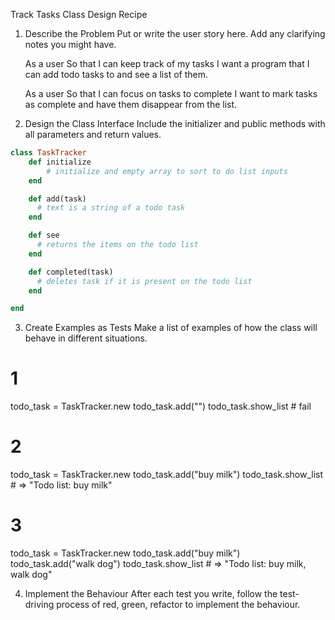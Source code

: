 Track Tasks Class Design Recipe
1. Describe the Problem
Put or write the user story here. Add any clarifying notes you might have.

    As a user
    So that I can keep track of my tasks
    I want a program that I can add todo tasks to and see a list of them.
    
    As a user
    So that I can focus on tasks to complete
    I want to mark tasks as complete and have them disappear from the list.

2. Design the Class Interface
Include the initializer and public methods with all parameters and return values.

```ruby
class TaskTracker 
    def initialize
        # initialize and empty array to sort to do list inputs
    end

    def add(task)
      # text is a string of a todo task
    end

    def see
      # returns the items on the todo list
    end

    def completed(task)
      # deletes task if it is present on the todo list
    end

end
``` 

3. Create Examples as Tests
Make a list of examples of how the class will behave in different situations.

# 1
todo_task = TaskTracker.new
todo_task.add("")
todo_task.show_list # fail

# 2
todo_task = TaskTracker.new
todo_task.add("buy milk")
todo_task.show_list # => "Todo list: buy milk"

# 3
todo_task = TaskTracker.new
todo_task.add("buy milk")
todo_task.add("walk dog")
todo_task.show_list # => "Todo list: buy milk, walk dog"


4. Implement the Behaviour
After each test you write, follow the test-driving process of red, green, refactor to implement the behaviour.